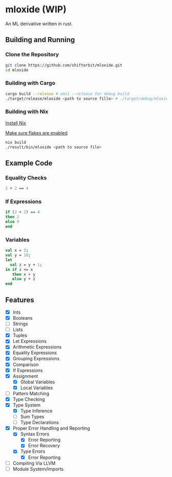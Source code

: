 # mloxide (WIP)
An ML derivative written in rust.

## Building and Running
### Clone the Repository
```bash
git clone https://github.com/shifterbit/mloxide.git
cd mloxide
```

### Building with Cargo
```bash
cargo build --release # omit --release for debug build
./target/release/mloxide <path to source fille> # ./target/debug/mloxide for debug builds
```

### Building with Nix
[Install Nix](https://nixos.org/download/)

[Make sure flakes are enabled](https://nixos.wiki/wiki/Flakes)

```bash
nix build
./result/bin/mloxide <path to source file>
```

## Example Code
### Equality Checks
```sml
2 + 2 == 4
```
### If Expressions
```sml
if (2 + 2) == 4 
then 2 
else 9
end
```
### Variables
```sml
val x = 2;
val y = 10;
let
  val z = y + 1;
in if z <= x
   then x + y
   else y + z
end
```

## Features
- [x] Ints
- [x] Booleans
- [ ] Strings
- [ ] Lists
- [x] Tuples
- [x] Let Expressions
- [x] Arithmetic Expressions
- [x] Equality Expressions
- [x] Grouping Expressions
- [x] Comparison
- [x] If Expressions
- [x] Assignment
  - [x] Global Variables
  - [x] Local Variables 
- [ ] Pattern Matching
- [x] Type Checking
- [x] Type System
  - [x] Type Inference
  - [ ] Sum Types
  - [ ] Type Declarations
- [x] Proper Error Handling and Reporting
  - [x] Syntax Errors
	- [x] Error Reporting
	- [x] Error Recovery
  - [x] Type Errors
    - [x] Error Reporting
- [ ] Compiling Via LLVM 
- [ ] Module System/Imports
